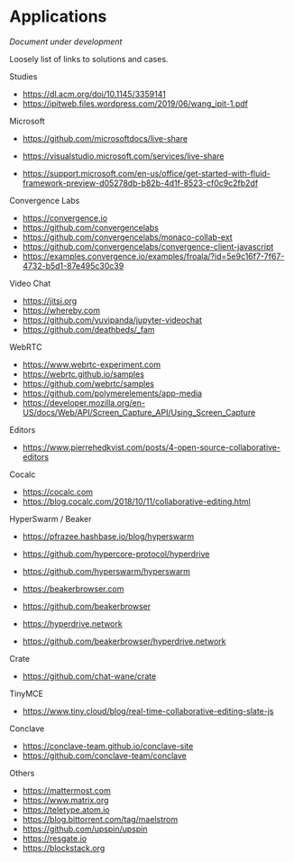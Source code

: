 # Applications

*Document under development*

Loosely list of links to solutions and cases.

Studies

- <https://dl.acm.org/doi/10.1145/3359141>
- <https://ipitweb.files.wordpress.com/2019/06/wang_ipit-1.pdf>

Microsoft

- <https://github.com/microsoftdocs/live-share>
- <https://visualstudio.microsoft.com/services/live-share>

- <https://support.microsoft.com/en-us/office/get-started-with-fluid-framework-preview-d05278db-b82b-4d1f-8523-cf0c9c2fb2df>

Convergence Labs

- <https://convergence.io>
- <https://github.com/convergencelabs>
- <https://github.com/convergencelabs/monaco-collab-ext>
- <https://github.com/convergencelabs/convergence-client-javascript>
- <https://examples.convergence.io/examples/froala/?id=5e9c16f7-7f67-4732-b5d1-87e495c30c39>

Video Chat

- <https://jitsi.org>
- <https://whereby.com>
- <https://github.com/yuvipanda/jupyter-videochat>
- <https://github.com/deathbeds/_fam>

WebRTC

- <https://www.webrtc-experiment.com>
- <https://webrtc.github.io/samples>
- <https://github.com/webrtc/samples>
- <https://github.com/polymerelements/app-media>
- <https://developer.mozilla.org/en-US/docs/Web/API/Screen_Capture_API/Using_Screen_Capture>

Editors

- <https://www.pierrehedkvist.com/posts/4-open-source-collaborative-editors>

Cocalc

- <https://cocalc.com>
- <https://blog.cocalc.com/2018/10/11/collaborative-editing.html>

HyperSwarm / Beaker

- <https://pfrazee.hashbase.io/blog/hyperswarm>
- <https://github.com/hypercore-protocol/hyperdrive>
- <https://github.com/hyperswarm/hyperswarm>

- <https://beakerbrowser.com>
- <https://github.com/beakerbrowser>

- <https://hyperdrive.network>
- <https://github.com/beakerbrowser/hyperdrive.network>

Crate

- <https://github.com/chat-wane/crate>

TinyMCE

- <https://www.tiny.cloud/blog/real-time-collaborative-editing-slate-js>

Conclave

- <https://conclave-team.github.io/conclave-site>
- <https://github.com/conclave-team/conclave>

Others

- <https://mattermost.com>
- <https://www.matrix.org>
- <https://teletype.atom.io>
- <https://blog.bittorrent.com/tag/maelstrom>
- <https://github.com/upspin/upspin>
- <https://resgate.io>
- <https://blockstack.org>
